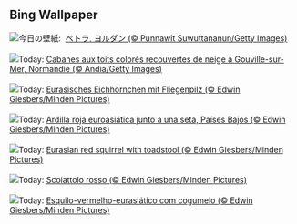 ## Bing Wallpaper
![](https://www.bing.com/th?id=OHR.PetraMonastery_JA-JP0333984762_UHD.jpg&w=1000)今日の壁紙: &nbsp;[ペトラ, ヨルダン (© Punnawit Suwuttananun/Getty Images)](https://www.bing.com/th?id=OHR.PetraMonastery_JA-JP0333984762_UHD.jpg)
<br><br/>
![](https://www.bing.com/th?id=OHR.ColourfulBlueMonday_FR-FR0873171314_UHD.jpg&w=1000)Today: [Cabanes aux toits colorés recouvertes de neige à Gouville-sur-Mer, Normandie (© Andia/Getty Images)](https://www.bing.com/th?id=OHR.ColourfulBlueMonday_FR-FR0873171314_UHD.jpg)
<br><br/>
![](https://www.bing.com/th?id=OHR.DutchSquirrel_DE-DE9795930868_UHD.jpg&w=1000)Today: [Eurasisches Eichhörnchen mit Fliegenpilz (© Edwin Giesbers/Minden Pictures)](https://www.bing.com/th?id=OHR.DutchSquirrel_DE-DE9795930868_UHD.jpg)
<br><br/>
![](https://www.bing.com/th?id=OHR.DutchSquirrel_ES-ES3993162395_UHD.jpg&w=1000)Today: [Ardilla roja euroasiática junto a una seta, Países Bajos (© Edwin Giesbers/Minden Pictures)](https://www.bing.com/th?id=OHR.DutchSquirrel_ES-ES3993162395_UHD.jpg)
<br><br/>
![](https://www.bing.com/th?id=OHR.DutchSquirrel_EN-GB5824691080_UHD.jpg&w=1000)Today: [Eurasian red squirrel with toadstool (© Edwin Giesbers/Minden Pictures)](https://www.bing.com/th?id=OHR.DutchSquirrel_EN-GB5824691080_UHD.jpg)
<br><br/>
![](https://www.bing.com/th?id=OHR.DutchSquirrel_IT-IT0079565716_UHD.jpg&w=1000)Today: [Scoiattolo rosso (© Edwin Giesbers/Minden Pictures)](https://www.bing.com/th?id=OHR.DutchSquirrel_IT-IT0079565716_UHD.jpg)
<br><br/>
![](https://www.bing.com/th?id=OHR.DutchSquirrel_PT-BR7430673566_UHD.jpg&w=1000)Today: [Esquilo-vermelho-eurasiático com cogumelo (© Edwin Giesbers/Minden Pictures)](https://www.bing.com/th?id=OHR.DutchSquirrel_PT-BR7430673566_UHD.jpg)
<br><br/>
